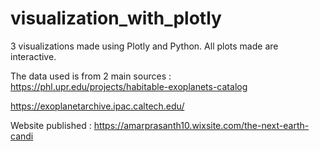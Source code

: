 # visualization_with_plotly

3 visualizations made using Plotly and Python. All plots made are interactive.
 
The data used is from 2 main sources :
https://phl.upr.edu/projects/habitable-exoplanets-catalog
  
https://exoplanetarchive.ipac.caltech.edu/


Website published : https://amarprasanth10.wixsite.com/the-next-earth-candi
